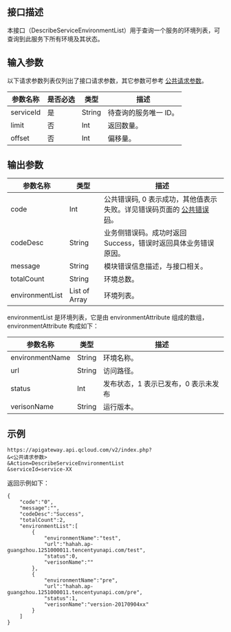 ## 接口描述

本接口（DescribeServiceEnvironmentList）用于查询一个服务的环境列表，可查询到此服务下所有环境及其状态。

## 输入参数

以下请求参数列表仅列出了接口请求参数，其它参数可参考 [公共请求参数](https://intl.cloud.tencent.com/document/product/628/18814)。

| 参数名称      | 是否必选 | 类型     | 描述          |
| --------- | ---- | ------ | ----------- |
| serviceId | 是    | String | 待查询的服务唯一 ID。 |
| limit     | 否    | Int    | 返回数量。       |
| offset    | 否    | Int    | 偏移量。        |

## 输出参数
| 参数名称        | 类型          | 描述                                                         |
| --------------- | ------------- | ------------------------------------------------------------ |
| code            | Int           | 公共错误码, 0 表示成功，其他值表示失败。详见错误码页面的 [公共错误码](https://intl.cloud.tencent.com/document/product/628/18822)。 |
| codeDesc        | String        | 业务侧错误码。成功时返回 Success，错误时返回具体业务错误原因。 |
| message         | String        | 模块错误信息描述，与接口相关。                               |
| totalCount      | String        | 环境总数。                                                   |
| environmentList | List of Array | 环境列表。                                                   |

environmentList 是环境列表，它是由 environmentAttribute 组成的数组，environmentAttribute 构成如下：

| 参数名称            | 类型     | 描述                 |
| --------------- | ------ | ------------------ |
| environmentName | String | 环境名称。              |
| url             | String | 访问路径。              |
| status          | Int    | 发布状态，1 表示已发布，0 表示未发布 |
| verisonName     | String | 运行版本。              |

## 示例 
```
https://apigateway.api.qcloud.com/v2/index.php?
&<公共请求参数>
&Action=DescribeServiceEnvironmentList
&serviceId=service-XX
```
返回示例如下：
```
{
    "code":"0",
    "message":"",
    "codeDesc":"Success",      
	"totalCount":2,
	"environmentList":[
		{
			"environmentName":"test",
			"url":"hahah.ap-guangzhou.1251000011.tencentyunapi.com/test",
			"status":0,
			"verisonName":""
		},
		{
			"environmentName":"pre",
			"url":"hahah.ap-guangzhou.1251000011.tencentyunapi.com/pre",
			"status":1,
			"verisonName":"version-20170904xx"
		}
	]
}
```





